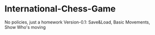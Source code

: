 # International-Chess-Game
No policies, just a homework
Version-0.1: Save&Load, Basic Movements, Show Who's moving
